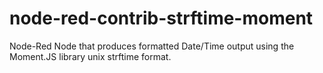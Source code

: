 # node-red-contrib-strftime-moment
Node-Red Node that produces formatted Date/Time output using the Moment.JS library unix strftime format. 
